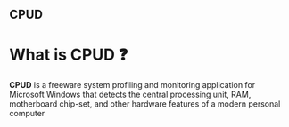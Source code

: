 ## CPUD

# What is CPUD ❓
**CPUD** is a freeware system profiling and monitoring application for Microsoft Windows that detects the central processing unit, RAM, motherboard chip-set, and other hardware features of a modern personal computer
